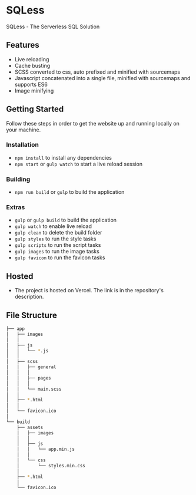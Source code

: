 # SQLess

SQLess - The Serverless SQL Solution

## Features

- Live reloading
- Cache busting
- SCSS converted to css, auto prefixed and minified with sourcemaps
- Javascript concatenated into a single file, minified with sourcemaps and supports ES6
- Image minifying

## Getting Started

Follow these steps in order to get the website up and running locally on your machine.

### Installation

- `npm install` to install any dependencies
- `npm start` or `gulp watch` to start a live reload session

### Building

- `npm run build` or `gulp` to build the application

### Extras

- `gulp` or `gulp build` to build the application
- `gulp watch` to enable live reload
- `gulp clean` to delete the build folder
- `gulp styles` to run the style tasks
- `gulp scripts` to run the script tasks
- `gulp images` to run the image tasks
- `gulp favicon` to run the favicon tasks

## Hosted
- The project is hosted on Vercel. The link is in the repository's description.

## File Structure

```bash
├── app
│   ├── images
│   │
│   ├── js
│   │   └── *.js
│   │
│   ├── scss
│   │   ├── general
│   │   │
│   │   ├── pages
│   │   │
│   │   └── main.scss
│   │
│   ├── *.html
│   │
│   └── favicon.ico
│
└── build
    ├── assets
    │   ├── images
    │   │
    │   ├── js
    │   │   └── app.min.js
    │   │
    │   └── css
    │       └── styles.min.css
    │
    ├── *.html
    │
    └── favicon.ico
```